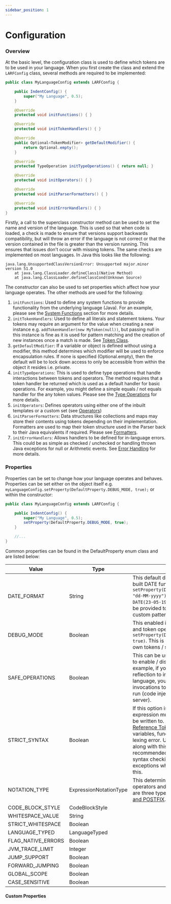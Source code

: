 ```yaml
---
sidebar_position: 1
---
```

# Configuration
### Overview
At the basic level, the configuration class is used to define which tokens are to be used in your language. 
When you first create the class and extend the ``LARFConfig`` class, several methods are required to be
implemented:
```java
public class MyLanguageConfig extends LARFConfig {

    public IndentConfig() {
        super("My Language", 0.5);
    }

    @Override
    protected void initFunctions() { }

    @Override
    protected void initTokenHandlers() { }

    @Override
    public Optional<TokenModifier> getDefaultModifier() {
        return Optional.empty();
    }

    @Override
    protected TypeOperation initTypeOperations() { return null; }

    @Override
    protected void initOperators() { }

    @Override
    protected void initParserFormatters() { }

    @Override
    protected void initErrorHandlers() { }
}
```
Firstly, a call to the superclass constructor method can be used to set the name and version of the 
language. This is used so that when code is loaded, a check is made to ensure that versions support
backwards compatibility, but will throw an error if the language is not correct or that the version 
contained in the file is greater than the version running. This ensures that issues don't occur with
missing tokens. The same checks are implemented on most languages. In Java this looks like the following:
```
java.lang.UnsupportedClassVersionError: Unsupported major.minor version 51.0
    at java.lang.ClassLoader.defineClass1(Native Method)
    at java.lang.ClassLoader.defineClassCond(Unknown Source)
```
The constructor can also be used to set properties which affect how your language operates. The other 
methods are used for the following:
1. ``initFunctions``: Used to define any system functions to provide functionality from the underlying
language (Java). For an example, please see the [System Functions](/docs/toolkit/system-functions.md)
section for more details.
2. ``initTokenHandlers``: Used to define all literals and statement tokens. Your tokens may require an
argument for the value when creating a new instance e.g. ``addTokenHandler(new MyToken(null))``, but 
passing null in this instance is fine as it is used for pattern matching and the creation of new
instances once a match is made. See [Token Class](/docs/toolkit/tokens/token-class.md).
3. ``getDefaultModifier``: If a variable or object is defined without using a modifier, this method 
determines which modifier will be used to enforce encapsulation rules. If none is specified (Optional.empty), 
then the default will be to lock down access to only be accessible from within the object it resides i.e. 
private.
4. ``initTypeOperations``: This is used to define type operations that handle interactions between
tokens and operators. The method requires that a token handler be returned which is used as a default
handler for basic operations. For example, you might define a simple equals / not equals handler for
the any token values. Please see the [Type Operations](/docs/toolkit/type-operations.md) for more details.
5. ``initOperators``: Defines operators using either one of the inbuilt templates or a custom set (see 
[Operators](/docs/toolkit/operators.md))
6. ``initParserFormatters``: Data structures like collections and maps may store their contents using
tokens depending on their implementation. Formatters are used to map their token structure used in the 
Parser back to their Java equivalents if required. Please see [Formatters](/docs/toolkit/parser/formatters.md).
7. ``initErrorHandlers``: Allows handlers to be defined for in-language errors. This could be as simple
as checked / unchecked or handling thrown Java exceptions for null or Arithmetic events. 
See [Error Handling](/error-handling.md) for more details.

### Properties
Properties can be set to change how your language operates and behaves. Properties can be set either on
the object itself e.g. ``myLanguageConfig.setProperty(DefaultProperty.DEBUG_MODE, true);`` or within the
constructor:
```java
public class MyLanguageConfig extends LARFConfig {

    public IndentConfig() {
        super("My Language", 0.5);
        setProperty(DefaultProperty.DEBUG_MODE, true);
    }

    //...
}
```
Common properties can be found in the DefaultProperty enum class and are listed below:

| Value              | Type         | Description                                                                                                                                                                                                                     |
|--------------------|--------------|---------------------------------------------------------------------------------------------------------------------------------------------------------------------------------------------------------------------------------|
| DATE_FORMAT        | String | This default date pattern used by the in-built DATE function e.g. ``setProperty(DefaultProperty.DATE_FORMAT, "dd-MM-yyyy")`` would support specifying ``DATE(23-05-1999)``. A second argument can be provided to the date function with a custom pattern.
| DEBUG_MODE         | Boolean | This enabled in-depth logging of all parser and token operations e.g. ``setProperty(DefaultProperty.DEBUG_MODE, true)``. This is useful when debugging your own tokens / statements.
| SAFE_OPERATIONS    | Boolean | This can be used as a flag in your language to enable / disable certain features. For example, if you defined a Token that used reflection to import Java objects into your language, you may want to restrict method invocations to avoid unwanted code being run (code injection attacks if running on a server).
| STRICT_SYNTAX      | Boolean | If this option is enabled then all values in an expression must have a matching Token to be written to. If this is enabled and no [Reference Token](tokens/references.md) is used then all names of variables, functions and types will throw an lexing error. Using a Reference Token along with this option being enabled is the recommended approach to ensure correct syntax checking. However, there are exceptions where you may not want to use this.
| NOTATION_TYPE      | ExpressionNotationType | This determines the order in which operators and values are evaluated. There are three types which are [PREFIX, INFIX and POSTFIX](parser/prefix-infix-postfix.md).
| CODE_BLOCK_STYLE   | CodeBlockStyle | 
| WHITESPACE_VALUE   | String |
| STRICT_WHITESPACE  | Boolean | 
| LANGUAGE_TYPED     | LanguageTyped | 
| FLAG_NATIVE_ERRORS | Boolean |
| JVM_TRACE_LIMIT    | Integer |
| JUMP_SUPPORT       | Boolean |
| FORWARD_JUMPING    | Boolean | 
| GLOBAL_SCOPE       | Boolean |
| CASE_SENSITIVE     | Boolean |

#### Custom Properties